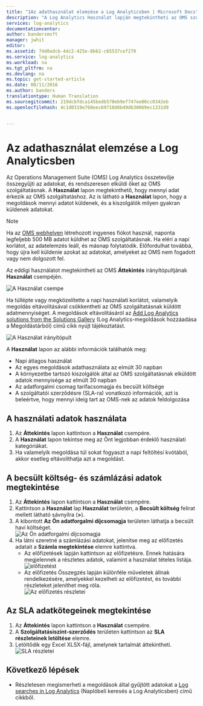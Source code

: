 ```yaml
---
title: "1Az adathasználat elemzése a Log Analyticsben | Microsoft Docs"
description: "A Log Analytics Használat lapján megtekintheti az OMS szolgáltatásnak elküldött adatok mennyiségét."
services: log-analytics
documentationcenter: 
author: bandersmsft
manager: jwhit
editor: 
ms.assetid: 74d0adcb-4dc2-425e-8b62-c65537cef270
ms.service: log-analytics
ms.workload: na
ms.tgt_pltfrm: na
ms.devlang: na
ms.topic: get-started-article
ms.date: 08/11/2016
ms.author: banders
translationtype: Human Translation
ms.sourcegitcommit: 219dcbfdca145bedb570eb9ef747ee00cc0342eb
ms.openlocfilehash: 4c1d0319e768eec69718d8b49db30069ec1331d9


---
```

# <a name="analyze-data-usage-in-log-analytics"></a>Az adathasználat elemzése a Log Analyticsben
Az Operations Management Suite (OMS) Log Analytics összetevője összegyűjti az adatokat, és rendszeresen elküldi őket az OMS szolgáltatásnak.  A **Használat** lapon megtekinthető, hogy mennyi adat érkezik az OMS szolgáltatáshoz. Az is látható a **Használat** lapon, hogy a megoldások mennyi adatot küldenek, és a kiszolgálók milyen gyakran küldenek adatokat.

> [!NOTE]
> Ha az [OMS webhelyen](http://www.microsoft.com/oms) létrehozott ingyenes fiókot használ, naponta legfeljebb 500 MB adatot küldhet az OMS szolgáltatásnak. Ha eléri a napi korlátot, az adatelemzés leáll, és másnap folytatódik. Előfordulhat továbbá, hogy újra kell küldenie azokat az adatokat, amelyeket az OMS nem fogadott vagy nem dolgozott fel.
> 
> 

Az eddigi használatot megtekintheti az OMS **Áttekintés** irányítópultjának **Használat** csempéjén.

![A Használat csempe](./media/log-analytics-usage/usage-tile.png)

Ha túllépte vagy megközelítette a napi használati korlátot, valamelyik megoldás eltávolításával csökkentheti az OMS szolgáltatásnak küldött adatmennyiséget. A megoldások eltávolításáról az [Add Log Analytics solutions from the Solutions Gallery](log-analytics-add-solutions.md) (Log Analytics-megoldások hozzáadása a Megoldástárból) című cikk nyújt tájékoztatást.

![A Használat irányítópult](./media/log-analytics-usage/usage-dashboard.png)

A **Használat** lapon az alábbi információk találhatók meg:

* Napi átlagos használat
* Az egyes megoldások adathasználata az elmúlt 30 napban
* A környezetbe tartozó kiszolgálók által az OMS szolgáltatásnak elküldött adatok mennyisége az elmúlt 30 napban
* Az adatforgalmi csomag tarifacsomagja és becsült költsége
* A szolgáltatói szerződésre (SLA-ra) vonatkozó információk, azt is beleértve, hogy mennyi ideig tart az OMS-nek az adatok feldolgozása

## <a name="to-work-with-usage-data"></a>A használati adatok használata
1. Az **Áttekintés** lapon kattintson a **Használat** csempére.
2. A **Használat** lapon tekintse meg az Önt legjobban érdeklő használati kategóriákat.
3. Ha valamelyik megoldása túl sokat fogyaszt a napi feltöltési kvótából, akkor esetleg eltávolíthatja azt a megoldást.

## <a name="to-view-your-estimated-cost-and-billing-information"></a>A becsült költség- és számlázási adatok megtekintése
1. Az **Áttekintés** lapon kattintson a **Használat** csempére.
2. Kattintson a **Használat** lap **Használat** területén, a **Becsült költség** felirat mellett látható sávnyílra (**>**).
3. A kibontott **Az Ön adatforgalmi díjcsomagja** területen láthatja a becsült havi költséget.  
    ![Az Ön adatforgalmi díjcsomagja](./media/log-analytics-usage/usage-data-plan.png)
4. Ha látni szeretné a számlázási adatokat, jelenítse meg az előfizetés adatait a **Számla megtekintése** elemre kattintva.
   * Az előfizetések lapján kattintson az előfizetésre. Ennek hatására megjelennek a részletes adatok, valamint a használat tételes listája.  
       ![előfizetést](./media/log-analytics-usage/usage-sub01.png)
   * Az előfizetés Összegzés lapján különféle műveletek állnak rendelkezésére, amelyekkel kezelheti az előfizetést, és további részleteket jeleníthet meg róla.  
       ![Az előfizetés részletei](./media/log-analytics-usage/usage-sub02.png)

## <a name="to-view-data-batches-for-your-sla"></a>Az SLA adatkötegeinek megtekintése
1. Az **Áttekintés** lapon kattintson a **Használat** csempére.
2. A **Szolgáltatásiszint-szerződés** területen kattintson az **SLA részleteinek letöltése** elemre.
3. Letöltődik egy Excel XLSX-fájl, amelynek tartalmát áttekintheti.  
    ![SLA részletei](./media/log-analytics-usage/usage-sla-details.png)

## <a name="next-steps"></a>Következő lépések
* Részletesen megismerheti a megoldások által gyűjtött adatokat a [Log searches in Log Analytics](log-analytics-log-searches.md) (Naplóbeli keresés a Log Analyticsben) című cikkből.




<!--HONumber=Nov16_HO2-->


